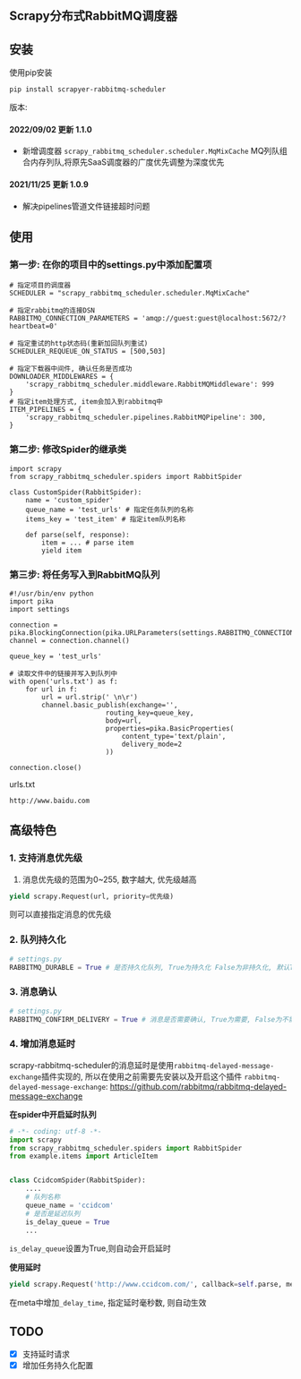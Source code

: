 ## Scrapy分布式RabbitMQ调度器
## 安装

使用pip安装

```
pip install scrapyer-rabbitmq-scheduler
```

版本:
#### 2022/09/02 更新 1.1.0
- 新增调度器 `scrapy_rabbitmq_scheduler.scheduler.MqMixCache` MQ列队组合内存列队,将原先SaaS调度器的广度优先调整为深度优先

#### 2021/11/25 更新 1.0.9
- 解决pipelines管道文件链接超时问题

## 使用
### 第一步: 在你的项目中的settings.py中添加配置项
```
# 指定项目的调度器
SCHEDULER = "scrapy_rabbitmq_scheduler.scheduler.MqMixCache"

# 指定rabbitmq的连接DSN
RABBITMQ_CONNECTION_PARAMETERS = 'amqp://guest:guest@localhost:5672/?heartbeat=0'

# 指定重试的http状态码(重新加回队列重试)
SCHEDULER_REQUEUE_ON_STATUS = [500,503]

# 指定下载器中间件, 确认任务是否成功
DOWNLOADER_MIDDLEWARES = {
    'scrapy_rabbitmq_scheduler.middleware.RabbitMQMiddleware': 999
}
# 指定item处理方式, item会加入到rabbitmq中
ITEM_PIPELINES = {
    'scrapy_rabbitmq_scheduler.pipelines.RabbitMQPipeline': 300,
}
```

### 第二步: 修改Spider的继承类
```
import scrapy
from scrapy_rabbitmq_scheduler.spiders import RabbitSpider

class CustomSpider(RabbitSpider):
    name = 'custom_spider'    
    queue_name = 'test_urls' # 指定任务队列的名称
    items_key = 'test_item' # 指定item队列名称

    def parse(self, response):
        item = ... # parse item
        yield item
```

### 第三步: 将任务写入到RabbitMQ队列
```
#!/usr/bin/env python
import pika
import settings

connection = pika.BlockingConnection(pika.URLParameters(settings.RABBITMQ_CONNECTION_PARAMETERS))
channel = connection.channel()

queue_key = 'test_urls'

# 读取文件中的链接并写入到队列中
with open('urls.txt') as f:
    for url in f:
        url = url.strip(' \n\r')
        channel.basic_publish(exchange='',
                        routing_key=queue_key,
                        body=url,
                        properties=pika.BasicProperties(
                            content_type='text/plain',
                            delivery_mode=2
                        ))

connection.close()
```
urls.txt
```text
http://www.baidu.com
```
## 高级特色
### 1. 支持消息优先级
1. 消息优先级的范围为0~255, 数字越大, 优先级越高
```python
yield scrapy.Request(url, priority=优先级)
```
则可以直接指定消息的优先级

### 2. 队列持久化
```python
# settings.py
RABBITMQ_DURABLE = True # 是否持久化队列, True为持久化 False为非持久化, 默认True
```

### 3. 消息确认
```python
# settings.py
RABBITMQ_CONFIRM_DELIVERY = True # 消息是否需要确认, True为需要, False为不需要, 默认是True
```

### 4. 增加消息延时
scrapy-rabbitmq-scheduler的消息延时是使用`rabbitmq-delayed-message-exchange`插件实现的, 所以在使用之前需要先安装以及开启这个插件
`rabbitmq-delayed-message-exchange`: https://github.com/rabbitmq/rabbitmq-delayed-message-exchange

**在spider中开启延时队列**
```python
# -*- coding: utf-8 -*-
import scrapy
from scrapy_rabbitmq_scheduler.spiders import RabbitSpider
from example.items import ArticleItem


class CcidcomSpider(RabbitSpider):
    ....
    # 队列名称
    queue_name = 'ccidcom'
    # 是否是延迟队列
    is_delay_queue = True
    ...
```
`is_delay_queue`设置为True,则自动会开启延时

**使用延时**
```python
yield scrapy.Request('http://www.ccidcom.com/', callback=self.parse, meta={'_delay_time': 10000})
```
在meta中增加`_delay_time`, 指定延时毫秒数, 则自动生效
## TODO
- [x] 支持延时请求
- [x] 增加任务持久化配置
